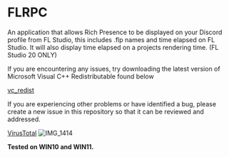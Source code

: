 # FLRPC
An application that allows Rich Presence to be displayed on your Discord profile from FL Studio, this includes .flp names and time elapsed on FL Studio.
It will also display time elapsed on a projects rendering time. (FL Studio 20 ONLY)


If you are encountering any issues, try downloading the latest version of Microsoft Visual C++ Redistributable found below

[vc_redist](https://learn.microsoft.com/en-us/cpp/windows/latest-supported-vc-redist?view=msvc-170)

If you are experiencing other problems or have identified a bug, please create a new issue in this repository so that it can be reviewed and addressed.

[VirusTotal](https://www.virustotal.com/gui/file/1fb1f7c663fa983d5c15e8a1472f6f880585fe0b2f72848af1bdc1249b94a0a7?nocache=1)
![IMG_1414](https://user-images.githubusercontent.com/65636577/235886708-f2252ed3-c86d-44a5-a7fa-f8a04c839371.jpeg)

**Tested on WIN10 and WIN11.**
